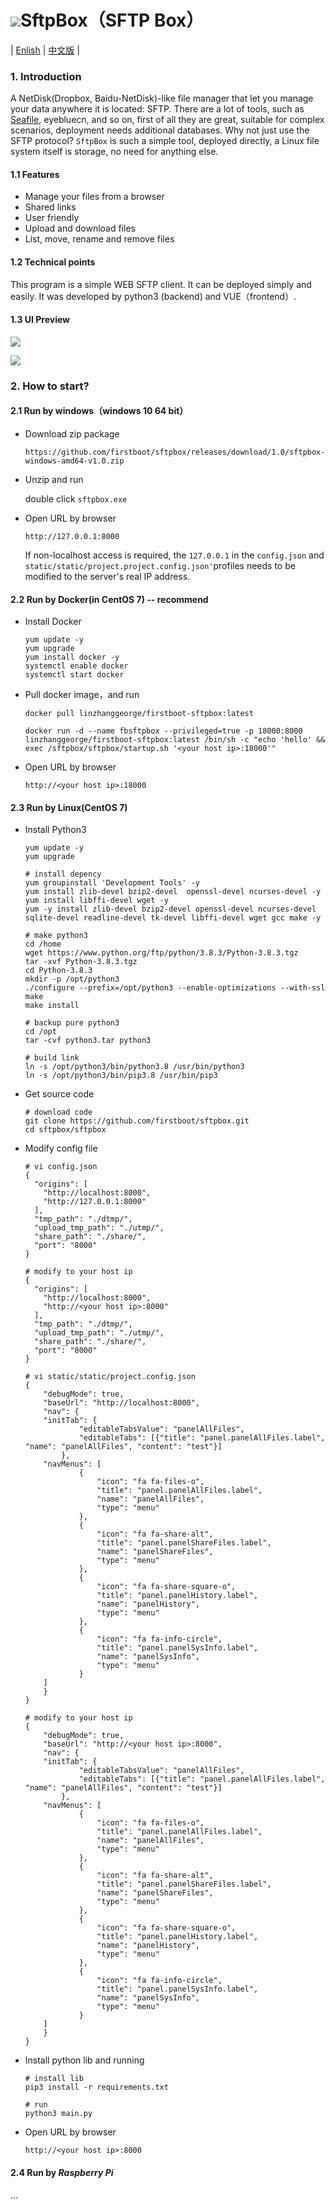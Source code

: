 # ![](https://note.youdao.com/yws/public/resource/deabc23357bd1170b455d63089114edc/xmlnote/BF7F78B632994C2787A523F20E143990/29938)SftpBox（SFTP Box）

| [Enlish]() | [中文版]() |

###  1. Introduction

A NetDisk(Dropbox, Baidu-NetDisk)-like file manager that let you manage your data anywhere it is located: SFTP. There are a lot of tools, such as [Seafile](https://github.com/haiwen/seafile), eyebluecn, and so on, first of all they are great, suitable for complex scenarios, deployment needs additional databases. Why not just use the SFTP protocol? `SftpBox` is such a simple tool, deployed directly, a Linux file system itself is storage, no need for anything else.



#### 1.1 Features

- Manage your files from a browser
- Shared links
- User friendly
- Upload and download files
- List, move, rename and remove files



#### 1.2 Technical points

This program is a simple WEB SFTP client. It can be deployed simply and easily. It was developed by python3 (backend) and VUE（frontend）.



#### 1.3  UI Preview

![](https://note.youdao.com/yws/public/resource/deabc23357bd1170b455d63089114edc/xmlnote/562762EB724C47A79DA3F109CC97EA98/29942)



![](https://note.youdao.com/yws/public/resource/deabc23357bd1170b455d63089114edc/xmlnote/0E6C9FCA99484C93BEE6E18E66F5BA61/32573)



### 2. How to start?



#### 2.1 Run by windows（windows 10 64 bit）

- Download zip package

  ```
  https://github.com/firstboot/sftpbox/releases/download/1.0/sftpbox-windows-amd64-v1.0.zip
  ```

  

- Unzip and run

  double click `sftpbox.exe`

  

- Open URL by browser

  ```
  http://127.0.0.1:8000
  ```

  If non-localhost access is required, the `127.0.0.1` in the `config.json` and `static/static/project.project.config.json'`profiles needs to be modified to the server's real IP address.
  
  


#### 2.2 Run by Docker(in CentOS 7) -- recommend

- Install Docker

    ```shell
    yum update -y
    yum upgrade
    yum install docker -y
    systemctl enable docker
    systemctl start docker
    ```

    

- Pull docker image，and run

    ```shell
    docker pull linzhanggeorge/firstboot-sftpbox:latest
    
    docker run -d --name fbsftpbox --privileged=true -p 18000:8000 linzhanggeorge/firstboot-sftpbox:latest /bin/sh -c "echo 'hello' && exec /sftpbox/sftpbox/startup.sh '<your host ip>:18000'"
    ```

    

- Open URL by browser

    ```
    http://<your host ip>:18000
    ```






#### 2.3 Run by Linux(CentOS 7)

- Install Python3
    ```
    yum update -y
    yum upgrade

    # install depency
    yum groupinstall 'Development Tools' -y
    yum install zlib-devel bzip2-devel  openssl-devel ncurses-devel -y
    yum install libffi-devel wget -y
    yum -y install zlib-devel bzip2-devel openssl-devel ncurses-devel sqlite-devel readline-devel tk-devel libffi-devel wget gcc make -y

    # make python3
    cd /home
    wget https://www.python.org/ftp/python/3.8.3/Python-3.8.3.tgz
    tar -xvf Python-3.8.3.tgz
    cd Python-3.8.3
    mkdir -p /opt/python3
    ./configure --prefix=/opt/python3 --enable-optimizations --with-ssl
    make
    make install

    # backup pure python3
    cd /opt
    tar -cvf python3.tar python3

    # build link
    ln -s /opt/python3/bin/python3.8 /usr/bin/python3
    ln -s /opt/python3/bin/pip3.8 /usr/bin/pip3

    ```

- Get source code 

    ```
    # download code
    git clone https://github.com/firstboot/sftpbox.git
    cd sftpbox/sftpbox

    ```

- Modify config file

    ```
    # vi config.json
    {
      "origins": [
        "http://localhost:8000",
        "http://127.0.0.1:8000"
      ],
      "tmp_path": "./dtmp/",
      "upload_tmp_path": "./utmp/",
      "share_path": "./share/",
      "port": "8000"
    }

    # modify to your host ip
    {
      "origins": [
        "http://localhost:8000",
        "http://<your host ip>:8000"
      ],
      "tmp_path": "./dtmp/",
      "upload_tmp_path": "./utmp/",
      "share_path": "./share/",
      "port": "8000"
    }
    
    # vi static/static/project.config.json
    {
        "debugMode": true,
        "baseUrl": "http://localhost:8000",
        "nav": {
        "initTab": {
                "editableTabsValue": "panelAllFiles",
                "editableTabs": [{"title": "panel.panelAllFiles.label", "name": "panelAllFiles", "content": "test"}]
            },
        "navMenus": [
                {
                    "icon": "fa fa-files-o",
                    "title": "panel.panelAllFiles.label",
                    "name": "panelAllFiles",
                    "type": "menu"
                },
                {
                    "icon": "fa fa-share-alt",
                    "title": "panel.panelShareFiles.label",
                    "name": "panelShareFiles",
                    "type": "menu"
                },
                {
                    "icon": "fa fa-share-square-o",
                    "title": "panel.panelHistory.label",
                    "name": "panelHistory",
                    "type": "menu"
                },
                {
                    "icon": "fa fa-info-circle",
                    "title": "panel.panelSysInfo.label",
                    "name": "panelSysInfo",
                    "type": "menu"
                }
        ]
        }
    }
    
    # modify to your host ip
    {
        "debugMode": true,
        "baseUrl": "http://<your host ip>:8000",
        "nav": {
        "initTab": {
                "editableTabsValue": "panelAllFiles",
                "editableTabs": [{"title": "panel.panelAllFiles.label", "name": "panelAllFiles", "content": "test"}]
            },
        "navMenus": [
                {
                    "icon": "fa fa-files-o",
                    "title": "panel.panelAllFiles.label",
                    "name": "panelAllFiles",
                    "type": "menu"
                },
                {
                    "icon": "fa fa-share-alt",
                    "title": "panel.panelShareFiles.label",
                    "name": "panelShareFiles",
                    "type": "menu"
                },
                {
                    "icon": "fa fa-share-square-o",
                    "title": "panel.panelHistory.label",
                    "name": "panelHistory",
                    "type": "menu"
                },
                {
                    "icon": "fa fa-info-circle",
                    "title": "panel.panelSysInfo.label",
                    "name": "panelSysInfo",
                    "type": "menu"
                }
        ]
        }
    }
    
    ```

- Install python lib and running

    ```
    # install lib
    pip3 install -r requirements.txt

    # run
    python3 main.py
    ```

- Open URL by browser

    ```
    http://<your host ip>:8000
    ```



#### 2.4 Run by *Raspberry Pi*

...




